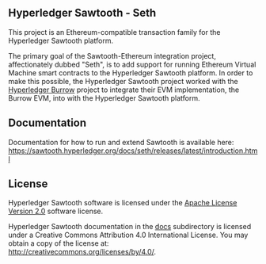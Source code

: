 Hyperledger Sawtooth - Seth
-------------

This project is an Ethereum-compatible transaction family for the Hyperledger
Sawtooth platform.

The primary goal of the Sawtooth-Ethereum integration project, affectionately
dubbed "Seth", is to add support for running Ethereum Virtual Machine smart
contracts to the Hyperledger Sawtooth platform. In order to make this possible,
the Hyperledger Sawtooth project worked with the
[Hyperledger Burrow](https://github.com/hyperledger/burrow) project to integrate
their EVM implementation, the Burrow EVM, into with the Hyperledger Sawtooth
platform.

Documentation
-------------

Documentation for how to run and extend Sawtooth is available here:
https://sawtooth.hyperledger.org/docs/seth/releases/latest/introduction.html

License
-------

Hyperledger Sawtooth software is licensed under the [Apache License Version 2.0](LICENSE) software license.

Hyperledger Sawtooth documentation in the [docs](docs) subdirectory is licensed under
a Creative Commons Attribution 4.0 International License.  You may obtain a copy of the
license at: http://creativecommons.org/licenses/by/4.0/.
